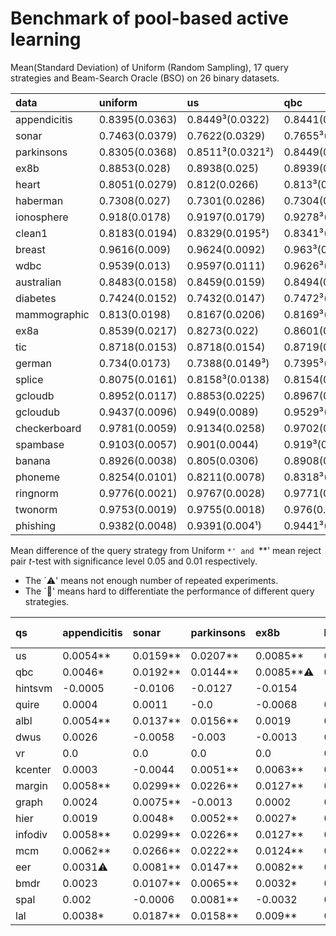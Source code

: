 # Benchmark of pool-based active learning

Mean(Standard Deviation) of Uniform (Random Sampling), 17 query strategies and Beam-Search Oracle (BSO) on 26 binary datasets.

| data         | uniform        | us               | qbc              | hintsvm         | quire           | albl            | dwus            | vr               | kcenter          | margin           | graph           | hier             | infodiv        | mcm              | eer             | bmdr            | spal            | lal              | bso             |
|:-------------|:---------------|:-----------------|:-----------------|:----------------|:----------------|:----------------|:----------------|:-----------------|:-----------------|:-----------------|:----------------|:-----------------|:---------------|:-----------------|:----------------|:----------------|:----------------|:-----------------|:----------------|
| appendicitis | 0.8395(0.0363) | 0.8449³(0.0322)  | 0.8441(0.0334)   | 0.839(0.0322)   | 0.8399(0.0344)  | 0.8449(0.0316²) | 0.8421(0.0324)  | 0.8395(0.0363)   | 0.8398(0.0327)   | 0.8454²(0.0333)  | 0.8419(0.0317³) | 0.8414(0.0295¹)  | 0.8454(0.0333) | 0.8457¹(0.0334)  | 0.8426(0.0364)  | 0.8418(0.033)   | 0.8415(0.032)   | 0.8433(0.0339)   | 0.8837(0.0295)  |
| sonar        | 0.7463(0.0379) | 0.7622(0.0329)   | 0.7655³(0.0309²) | 0.7357(0.0366)  | 0.7475(0.0365)  | 0.76(0.0332)    | 0.7405(0.0388)  | 0.7463(0.0379)   | 0.742(0.0353)    | 0.7762¹(0.0313³) | 0.7538(0.0352)  | 0.7511(0.0375)   | 0.7762(0.0313) | 0.773²(0.0305¹)  | 0.7544(0.0341)  | 0.7571(0.037)   | 0.7458(0.032)   | 0.7651(0.0321)   | 0.884(0.0284)   |
| parkinsons   | 0.8305(0.0368) | 0.8511³(0.0321²) | 0.8449(0.0348)   | 0.8178(0.0389)  | 0.8305(0.0364)  | 0.8461(0.0333³) | 0.8274(0.0392)  | 0.8305(0.0368)   | 0.8356(0.0346)   | 0.8531¹(0.0343)  | 0.8291(0.0345)  | 0.8357(0.0347)   | 0.8531(0.0343) | 0.8527²(0.0341)  | 0.8451(0.0334)  | 0.8369(0.0357)  | 0.8385(0.0355)  | 0.8463(0.0313¹)  | 0.8828(0.0319)  |
| ex8b         | 0.8853(0.028)  | 0.8938(0.025)    | 0.8939(0.0255)   | 0.8699(0.0328)  | 0.8785(0.0333)  | 0.8873(0.0259)  | 0.884(0.0262)   | 0.8853(0.028)    | 0.8916(0.0257)   | 0.8981¹(0.0245²) | 0.8856(0.0262)  | 0.888(0.0257)    | 0.8981(0.0245) | 0.8978²(0.0242¹) | 0.8936(0.0258)  | 0.8885(0.0273)  | 0.8821(0.0293)  | 0.8943³(0.0245³) | 0.9376(0.0182)  |
| heart        | 0.8051(0.0279) | 0.812(0.0266)    | 0.813³(0.0265)   | 0.8039(0.028)   | 0.8103(0.0268)  | 0.8118(0.0274)  | 0.8057(0.0288)  | 0.8051(0.0279)   | 0.8105(0.026²)   | 0.8157¹(0.0262³) | 0.8054(0.0274)  | 0.8075(0.0276)   | 0.8157(0.0262) | 0.8154²(0.0269)  | 0.8085(0.0253¹) | 0.8065(0.0267)  | 0.8097(0.0268)  | 0.8124(0.0267)   | 0.893(0.0247)   |
| haberman     | 0.7308(0.027)  | 0.7301(0.0286)   | 0.7304(0.0274³)  | 0.7259(0.0282)  | 0.7244(0.029)   | 0.7298(0.0274)  | 0.7312²(0.0292) | 0.7308(0.0268¹)  | 0.7267(0.028)    | 0.7295(0.0287)   | 0.7301(0.0276)  | 0.73(0.028)      | 0.7295(0.0287) | 0.7291(0.0282)   | 0.7311³(0.0284) | 0.7319¹(0.0293) | 0.7302(0.0277)  | 0.7308(0.0268²)  | 0.7896(0.0305)  |
| ionosphere   | 0.918(0.0178)  | 0.9197(0.0179)   | 0.9278³(0.0163)  | 0.8964(0.0244)  | 0.9015(0.0211)  | 0.9206(0.0155³) | 0.8793(0.0486)  | 0.918(0.0178)    | 0.9134(0.0166)   | 0.93¹(0.0154²)   | 0.9162(0.0189)  | 0.9204(0.0175)   | 0.93(0.0154)   | 0.9296²(0.0159)  | 0.9249(0.0159)  | 0.8934(0.032)   | 0.9232(0.0158)  | 0.9265(0.0144¹)  | 0.9545(0.0142)  |
| clean1       | 0.8183(0.0194) | 0.8329(0.0195²)  | 0.8341³(0.02³)   | 0.7695(0.0325)  | 0.818(0.0218)   | 0.8266(0.0224)  | 0.8183(0.0194¹) | too long (time)  | 0.7897(0.0249)   | 0.8425¹(0.0214)  | 0.8105(0.0241)  | 0.8183(0.0235)   | 0.8425(0.0214) | 0.8412²(0.0218)  | 0.8216(0.0219)  | 0.8156(0.0219)  | 0.8(0.0244)     | 0.8335(0.0211)   | 0.9219(0.0169)  |
| breast       | 0.9616(0.009)  | 0.9624(0.0092)   | 0.963³(0.009)    | 0.9623(0.009)   | 0.9623(0.009)   | 0.9624(0.009)   | 0.9604(0.009)   | 0.9582(0.0099)   | 0.9626(0.009)    | 0.9632¹(0.0091)  | 0.9614(0.0087¹) | 0.9615(0.0089³)  | 0.9632(0.0091) | 0.9631²(0.009)   | 0.9629(0.009)   | 0.9616(0.0087²) | 0.9629(0.0089)  | 0.9585(0.0098)   | 0.976(0.0067)   |
| wdbc         | 0.9539(0.013)  | 0.9597(0.0111)   | 0.9626³(0.0107)  | 0.9558(0.0111)  | 0.9583(0.0103²) | 0.9612(0.0102¹) | 0.9504(0.0157)  | 0.9539(0.013)    | 0.9586(0.0105)   | 0.9652¹(0.0103³) | 0.954(0.0123)   | 0.9565(0.0107)   | 0.9652(0.0103) | 0.965²(0.0104)   | 0.9622(0.0107)  | 0.9512(0.0127)  | 0.9572(0.0113)  | 0.9613(0.0106)   | 0.9841(0.0065)  |
| australian   | 0.8483(0.0158) | 0.8459(0.0159)   | 0.8494(0.0159)   | 0.8444(0.017)   | 0.8476(0.0158)  | 0.8486(0.0166)  | 0.8473(0.0152¹) | 0.8483(0.0158)   | 0.8478(0.0158)   | 0.8504¹(0.0157³) | 0.8469(0.0171)  | 0.8487(0.0159)   | 0.8504(0.0157) | 0.8504²(0.0162)  | 0.8472(0.0161)  | 0.8473(0.0158)  | 0.8504³(0.0158) | 0.8483(0.0155²)  | 0.9046(0.0148)  |
| diabetes     | 0.7424(0.0152) | 0.7432(0.0147)   | 0.7472³(0.0141²) | 0.7456(0.0152)  | 0.747(0.0141³)  | 0.7443(0.0152)  | 0.7227(0.0188)  | 0.7424(0.0152)   | 0.7491¹(0.0138¹) | 0.7479²(0.0153)  | 0.7424(0.0154)  | 0.7434(0.0154)   | 0.7479(0.0153) | 0.7471(0.0147)   | 0.7457(0.0152)  | 0.7423(0.0154)  | 0.7465(0.0144)  | 0.7462(0.0147)   | 0.8257(0.017)   |
| mammographic | 0.813(0.0198)  | 0.8167(0.0206)   | 0.8169³(0.0206)  | 0.8105(0.0208)  | 0.8158(0.0192²) | 0.8163(0.0189¹) | 0.7999(0.0214)  | 0.8128(0.0193³)  | 0.8162(0.0193)   | 0.8177²(0.0195)  | 0.8125(0.0205)  | 0.8146(0.02)     | 0.8177(0.0195) | 0.8178¹(0.0194)  | 0.8165(0.0199)  | 0.8135(0.0201)  | 0.8139(0.0204)  | 0.8151(0.0204)   | 0.8503(0.0197)  |
| ex8a         | 0.8539(0.0217) | 0.8273(0.022)    | 0.8601(0.0161¹)  | 0.8136(0.0327)  | 0.8072(0.0379)  | 0.8407(0.0196)  | 0.7911(0.0346)  | 0.8539(0.0217)   | 0.854(0.0201)    | 0.8788¹(0.0176³) | 0.8504(0.02)    | 0.8603³(0.0215)  | 0.8788(0.0176) | 0.8766²(0.0172²) | 0.8504(0.0216)  | 0.8531(0.0199)  | 0.8552(0.0204)  | 0.8342(0.0189)   | 0.8828(0.0203)  |
| tic          | 0.8718(0.0153) | 0.8718(0.0154)   | 0.8719(0.0157)   | 0.8719(0.0153)  | 0.8699(0.0148²) | 0.8718(0.0152)  | 0.871(0.0146¹)  | 0.8718(0.0153)   | 0.8716(0.0149³)  | 0.872¹(0.0158)   | 0.872²(0.0155)  | 0.8719(0.0153)   | 0.872(0.0158)  | 0.872³(0.0159)   | 0.8719(0.0157)  | 0.8719(0.0152)  | 0.8712(0.015)   | 0.872(0.0159)    | 0.9077(0.0227)  |
| german       | 0.734(0.0173)  | 0.7388(0.0149³)  | 0.7395³(0.0144¹) | 0.7305(0.0167)  | 0.7357(0.0156)  | 0.7366(0.0144²) | 0.7268(0.016)   | 0.734(0.0173)    | 0.7365(0.0152)   | 0.7417¹(0.0154)  | 0.7353(0.0154)  | 0.7349(0.0163)   | 0.7417(0.0154) | 0.741²(0.0156)   | 0.738(0.0158)   | 0.7347(0.0161)  | 0.7364(0.0152)  | 0.7392(0.0153)   | 0.8208(0.0201)  |
| splice       | 0.8075(0.0161) | 0.8158³(0.0138)  | 0.8154(0.0135)   | 0.7783(0.0253)  | 0.8044(0.0159)  | 0.8112(0.0144)  | 0.7578(0.0266)  | 0.8075(0.0161)   | 0.7518(0.0276)   | 0.8229²(0.013²)  | 0.7818(0.0133³) | 0.8075(0.0142)   | 0.8229(0.013)  | 0.8234¹(0.0127¹) | 0.8075(0.0143)  | 0.7985(0.0156)  | 0.8007(0.0149)  | 0.806(0.0153)    | 0.9102(0.0118)  |
| gcloudb      | 0.8952(0.0117) | 0.8853(0.0225)   | 0.8967(0.0106²)  | 0.8748(0.018)   | 0.8776(0.0193)  | 0.8968³(0.0108) | 0.8856(0.0188)  | 0.8952(0.0117)   | 0.892(0.0118)    | 0.8981¹(0.0109)  | 0.8937(0.0114)  | 0.895(0.0115)    | 0.8981(0.0109) | 0.8979²(0.0107³) | 0.8944(0.0114)  | 0.8952(0.0111)  | 0.893(0.0112)   | 0.8946(0.0105¹)  | 0.9091(0.0109)  |
| gcloudub     | 0.9437(0.0096) | 0.949(0.0089)    | 0.9529³(0.0082²) | 0.8955(0.0244)  | 0.9329(0.0121)  | 0.9382(0.0119)  | 0.9364(0.0104)  | 0.9437(0.0096)   | 0.8929(0.0181)   | 0.956¹(0.0082³)  | 0.9434(0.0093)  | 0.9475(0.0086)   | 0.956(0.0082)  | 0.9553²(0.0081¹) | 0.9388(0.0103)  | 0.9384(0.0108)  | 0.9075(0.0357)  | 0.9473(0.0084)   | 0.9683(0.0078)  |
| checkerboard | 0.9781(0.0059) | 0.9134(0.0258)   | 0.9702(0.0123)   | 0.9242(0.0152)  | 0.9437(0.0189)  | 0.9679(0.0082)  | 0.9045(0.0268)  | 0.9781(0.0059)   | 0.9874¹(0.0031¹) | 0.9847²(0.0062)  | 0.9737(0.006)   | 0.9785(0.0069)   | 0.9847(0.0062) | 0.9847³(0.006)   | 0.984(0.0051³)  | 0.9832(0.0046²) | error           | 0.9641(0.0104)   | 0.9972(0.0036)  |
| spambase     | 0.9103(0.0057) | 0.901(0.0044)    | 0.919³(0.0042²)  | 0.8985(0.008)   | error           | 0.9162(0.0033¹) | 0.9103(0.0057)  | too long (time)  | 0.9052(0.0073)   | 0.9205¹(0.0043³) | 0.9073(0.0051)  | 0.9122(0.0047)   | 0.9205(0.0043) | 0.92²(0.0043)    | too long (time) | too long (time) | too long (time) | 0.9062(0.0053)   | too long (time) |
| banana       | 0.8926(0.0038) | 0.805(0.0306)    | 0.8908(0.0059)   | 0.851(0.0173)   | 0.8299(0.0126)  | 0.8851(0.0066)  | 0.8164(0.0122)  | 0.8926³(0.0037²) | 0.893¹(0.0048)   | 0.8787(0.0219)   | 0.8848(0.0039)  | 0.8929²(0.0035¹) | 0.8787(0.0219) | 0.8754(0.0202)   | too long (time) | too long (time) | too long (time) | 0.8923(0.0037³)  | too long (time) |
| phoneme      | 0.8254(0.0101) | 0.8211(0.0078)   | 0.8318³(0.0063)  | 0.8083(0.0101)  | 0.8183(0.0068)  | 0.8247(0.0071)  | 0.8137(0.008)   | too long (time)  | 0.824(0.0059²)   | 0.8355²(0.0063)  | 0.8209(0.0079)  | 0.83(0.0062³)    | 0.8355(0.0063) | 0.8359¹(0.0055¹) | too long (time) | too long (time) | too long (time) | 0.8242(0.0121)   | too long (time) |
| ringnorm     | 0.9776(0.0021) | 0.9767(0.0028)   | 0.9771(0.0026³)  | 0.9715(0.0053)  | too long (time) | 0.9769(0.0023¹) | 0.9346(0.0101)  | too long (time)  | 0.9477(0.019)    | 0.9786¹(0.0026)  | 0.9711(0.0023²) | 0.9766(0.0026)   | 0.9786(0.0026) | 0.9782²(0.0026)  | too long (time) | too long (time) | too long (time) | 0.978³(0.0026)   | too long (time) |
| twonorm      | 0.9753(0.0019) | 0.9755(0.0018)   | 0.976(0.0017)    | 0.9736(0.0013¹) | too long (time) | 0.9752(0.0017)  | 0.9731(0.002)   | too long (time)  | 0.9755(0.0017)   | 0.9764¹(0.0017)  | 0.9754(0.002)   | 0.9752(0.0016²)  | 0.9764(0.0017) | 0.9763²(0.0017)  | too long (time) | too long (time) | too long (time) | 0.9761³(0.0016³) | too long (time) |
| phishing     | 0.9382(0.0048) | 0.9391(0.004¹)   | 0.9441³(0.0042²) | 0.9296(0.0052)  | too long (time) | 0.942(0.0043³)  | 0.8923(0.0105)  | too long (time)  | 0.9406(0.0043)   | 0.946¹(0.0049)   | 0.9327(0.0053)  | 0.938(0.0049)    | 0.946(0.0049)  | 0.9449²(0.0047)  | too long (time) | too long (time) | too long (time) | 0.9429(0.0045)   | too long (time) |# Usefulness of query strategies

Mean difference of the query strategy from Uniform
`*' and `**' mean reject pair $t$-test with significance level $0.05$ and $0.01$ respectively.

- The `⚠️' means not enough number of repeated experiments.
- The `🤔' means hard to differentiate the performance of different query strategies.

| qs      | appendicitis   | sonar    | parkinsons   | ex8b      | heart    |   haberman | ionosphere🤔   | clean1🤔   | breast   | wdbc🤔    | australian   | diabetes   | mammographic   | ex8a🤔   |     tic | german   | splice🤔   | gcloudb🤔   | gcloudub🤔   | checkerboard🤔   | spambase   | banana🤔   | phoneme   | ringnorm🤔   | twonorm   | phishing   |
|:--------|:---------------|:---------|:-------------|:----------|:---------|-----------:|:---------------|:-----------|:---------|:----------|:-------------|:-----------|:---------------|:---------|--------:|:---------|:-----------|:------------|:-------------|:-----------------|:-----------|:-----------|:----------|:-------------|:----------|:-----------|
| us      | 0.0054**       | 0.0159** | 0.0207**     | 0.0085**  | 0.007**  |    -0.0008 | 0.0017         | 0.0146**⚠️  | 0.0008** | 0.0058**  | -0.0025      | 0.0008     | 0.0037**       | -0.0266  |  0      | 0.0048** | 0.0083**   | -0.0099⚠️    | 0.0053**     | -0.0647          | -0.0093    | -0.0875    | -0.0043   | -0.0009      | 0.0002    | 0.0009     |
| qbc     | 0.0046*        | 0.0192** | 0.0144**     | 0.0085**⚠️ | 0.008**  |    -0.0004 | 0.0098**       | 0.0157**⚠️  | 0.0015** | 0.0088**  | 0.0011       | 0.0048**   | 0.0039**       | 0.0062** |  0.0001 | 0.0055** | 0.0078**   | 0.0015**    | 0.0092**     | -0.0079          | 0.0087**   | -0.0017    | 0.0064**  | -0.0005      | 0.0007**  | 0.0059**   |
| hintsvm | -0.0005        | -0.0106  | -0.0127      | -0.0154   | -0.0012  |    -0.0049 | -0.0216        | -0.0489    | 0.0007** | 0.002**   | -0.0039      | 0.0032**   | -0.0025        | -0.0403  |  0.0001 | -0.0035  | -0.0292    | -0.0204⚠️    | -0.0482      | -0.0539⚠️         | -0.0118    | -0.0415    | -0.0171   | -0.0061      | -0.0017   | -0.0086    |
| quire   | 0.0004         | 0.0011   | -0.0         | -0.0068   | 0.0053** |    -0.0065 | -0.0165        | -0.0003    | 0.0007** | 0.0044**  | -0.0008      | 0.0046**   | 0.0028**       | -0.0467  | -0.0019 | 0.0017*  | -0.0031    | -0.0176⚠️    | -0.0108      | -0.0344⚠️         |            | -0.0627    | -0.0071   |              |           |            |
| albl    | 0.0054**       | 0.0137** | 0.0156**     | 0.0019    | 0.0068** |    -0.001  | 0.0026*        | 0.0083**⚠️  | 0.0009** | 0.0073**  | 0.0003       | 0.0019*    | 0.0033**       | -0.0132  |  0      | 0.0026** | 0.0036**   | 0.0016**    | -0.0055      | -0.0102          | 0.0059**   | -0.0074    | -0.0007   | -0.0007      | -0.0001   | 0.0038**   |
| dwus    | 0.0026         | -0.0058  | -0.003       | -0.0013   | 0.0006   |     0.0004 | -0.0387⚠️       | 0.0        | -0.0012  | -0.0035⚠️  | -0.001       | -0.0197    | -0.0131        | -0.0627  | -0.0008 | -0.0072  | -0.0498    | -0.0096⚠️    | -0.0073      | -0.0736⚠️         | -0.0       | -0.0761    | -0.0117   | -0.043       | -0.0022   | -0.046     |
| vr      | 0.0            | 0.0      | 0.0          | 0.0       | 0.0      |    -0.0001 | 0.0            |            | -0.0034  | 0.0⚠️      | 0.0          | 0.0        | -0.0002        | 0.0      |  0      | 0.0      | 0.0        | 0.0         | 0.0          | 0.0              |            | -0.0       |           |              |           |            |
| kcenter | 0.0003         | -0.0044  | 0.0051**     | 0.0063**  | 0.0054** |    -0.0041 | -0.0046        | -0.0286    | 0.001**  | 0.0047**⚠️ | -0.0006      | 0.0067**   | 0.0032**       | 0.0001   | -0.0002 | 0.0025** | -0.0557    | -0.0032     | -0.0508      | 0.0093**         | -0.005     | 0.0005     | -0.0014   | -0.0299      | 0.0002    | 0.0024**   |
| margin  | 0.0058**       | 0.0299** | 0.0226**     | 0.0127**  | 0.0107** |    -0.0014 | 0.012**        | 0.0242**   | 0.0016** | 0.0113**  | 0.0021**     | 0.0054**   | 0.0047**       | 0.0249** |  0.0001 | 0.0077** | 0.0154**   | 0.0029**    | 0.0123**     | 0.0066**         | 0.0102**   | -0.0139⚠️   | 0.0101**  | 0.001**      | 0.0011**  | 0.0078**   |
| graph   | 0.0024         | 0.0075** | -0.0013      | 0.0002    | 0.0004   |    -0.0008 | -0.0018        | -0.0078    | -0.0002  | 0.0001    | -0.0014      | -0.0       | -0.0005        | -0.0035  |  0.0002 | 0.0013   | -0.0257    | -0.0015     | -0.0003      | -0.0044          | -0.003     | -0.0078    | -0.0045   | -0.0065      | 0.0001    | -0.0055    |
| hier    | 0.0019         | 0.0048*  | 0.0052**     | 0.0027*   | 0.0025   |    -0.0008 | 0.0024*        | -0.0       | -0.0     | 0.0026**  | 0.0004       | 0.001      | 0.0016*        | 0.0064** |  0.0001 | 0.0009   | -0.0       | -0.0002     | 0.0038**     | 0.0004⚠️          | 0.0019*    | 0.0003     | 0.0046*   | -0.001       | -0.0001   | -0.0002    |
| infodiv | 0.0058**       | 0.0299** | 0.0226**     | 0.0127**  | 0.0107** |    -0.0014 | 0.012**        | 0.0242**   | 0.0016** | 0.0113**  | 0.0021**     | 0.0054**   | 0.0047**       | 0.0249** |  0.0001 | 0.0077** | 0.0154**   | 0.0029**    | 0.0123**     | 0.0066**         | 0.0102**   | -0.0139⚠️   | 0.0101**  | 0.001**      | 0.0011**  | 0.0078**   |
| mcm     | 0.0062**       | 0.0266** | 0.0222**     | 0.0124**  | 0.0104** |    -0.0017 | 0.0116**       | 0.0229**   | 0.0016** | 0.0111**  | 0.0021**     | 0.0047**   | 0.0048**       | 0.0227** |  0.0002 | 0.007**  | 0.0159**   | 0.0027**    | 0.0116**     | 0.0066**⚠️        | 0.0097**   | -0.0171⚠️   | 0.0105**  | 0.0006*      | 0.001**   | 0.0067**   |
| eer     | 0.0031⚠️        | 0.0081** | 0.0147**     | 0.0082**  | 0.0035*  |     0.0003 | 0.0069**       | 0.0033*⚠️   | 0.0013** | 0.0084**  | -0.0012      | 0.0032**   | 0.0035**       | -0.0035  |  0.0001 | 0.004**  | -0.0       | -0.0008     | -0.0049      | 0.0059**⚠️        |            |            |           |              |           |            |
| bmdr    | 0.0023         | 0.0107** | 0.0065**     | 0.0032*   | 0.0014   |     0.0011 | -0.0246        | -0.0027    | 0.0001   | -0.0026   | -0.001       | -0.0002    | 0.0005         | -0.0008  |  0.0001 | 0.0007   | -0.009     | -0.0⚠️       | -0.0053      | 0.0051**         |            |            |           |              |           |            |
| spal    | 0.002          | -0.0006  | 0.0081**     | -0.0032   | 0.0046** |    -0.0006 | 0.0052**       | -0.0184    | 0.0014** | 0.0033**⚠️ | 0.0021**     | 0.004**    | 0.0009         | 0.0013   | -0.0006 | 0.0024** | -0.0069    | -0.0022     | -0.0362      |                  |            |            |           |              |           |            |
| lal     | 0.0038*        | 0.0187** | 0.0158**     | 0.009**   | 0.0073** |    -0.0001 | 0.0085**       | 0.0152**   | -0.003   | 0.0074**  | -0.0         | 0.0037**   | 0.0021*        | -0.0197  |  0.0002 | 0.0052** | -0.0016    | -0.0006     | 0.0036**     | -0.0139⚠️         | -0.0041    | -0.0002    | -0.0012   | 0.0004       | 0.0008**  | 0.0047**   |
